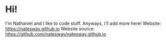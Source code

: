 # Hi!
I'm Nathaniel and I like to code stuff. Anyways, i'll add more here!
Website: https://natesway.github.io
Website source: https://github.com/natesway/natesway.github.io
